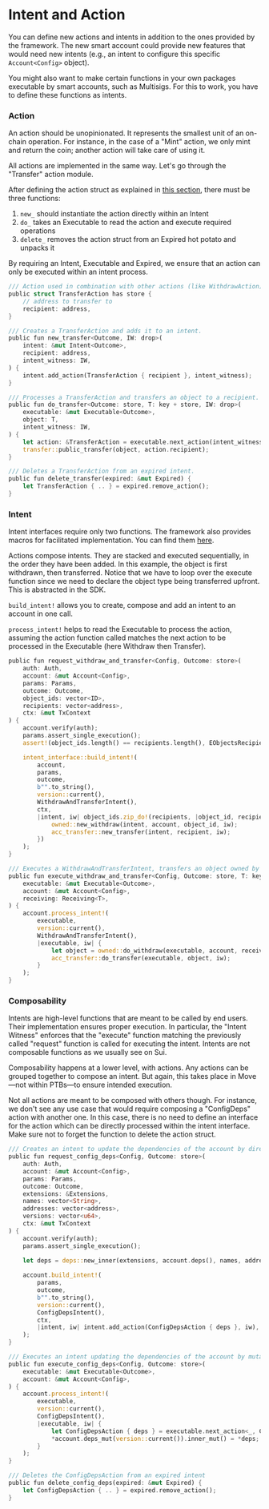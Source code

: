 # Intent and Action

You can define new actions and intents in addition to the ones provided by the framework. The new smart account could provide new features that would need new intents (e.g., an intent to configure this specific `Account<Config>` object).

You might also want to make certain functions in your own packages executable by smart accounts, such as Multisigs. For this to work, you have to define these functions as intents.

### Action

An action should be unopinionated. It represents the smallest unit of an on-chain operation. For instance, in the case of a "Mint" action, we only mint and return the coin; another action will take care of using it.

All actions are implemented in the same way. Let's go through the "Transfer" action module.

After defining the action struct as explained in [this section](../move-framework/concepts/actions.md), there must be three functions:

1. `new_` should instantiate the action directly within an Intent
2. `do_` takes an Executable to read the action and execute required operations
3. `delete_` removes the action struct from an Expired hot potato and unpacks it

By requiring an Intent, Executable and Expired, we ensure that an action can only be executed within an intent process.

```rust
/// Action used in combination with other actions (like WithdrawAction) to transfer objects to a recipient.
public struct TransferAction has store {
    // address to transfer to
    recipient: address,
}

/// Creates a TransferAction and adds it to an intent.
public fun new_transfer<Outcome, IW: drop>(
    intent: &mut Intent<Outcome>,
    recipient: address,
    intent_witness: IW,
) {
    intent.add_action(TransferAction { recipient }, intent_witness);
}

/// Processes a TransferAction and transfers an object to a recipient.
public fun do_transfer<Outcome: store, T: key + store, IW: drop>(
    executable: &mut Executable<Outcome>, 
    object: T,
    intent_witness: IW,
) {
    let action: &TransferAction = executable.next_action(intent_witness);
    transfer::public_transfer(object, action.recipient);
}

/// Deletes a TransferAction from an expired intent.
public fun delete_transfer(expired: &mut Expired) {
    let TransferAction { .. } = expired.remove_action();
}
```

### Intent

Intent interfaces require only two functions. The framework also provides macros for facilitated implementation. You can find them [here](https://github.com/account-tech/move-framework/blob/main/packages/protocol/sources/interfaces/intent_interface.move).

Actions compose intents. They are stacked and executed sequentially, in the order they have been added. In this example, the object is first withdrawn, then transferred. Notice that we have to loop over the execute function since we need to declare the object type being transferred upfront. This is abstracted in the SDK.

`build_intent!` allows you to create, compose and add an intent to an account in one call.

`process_intent!` helps to read the Executable to process the action, assuming the action function called matches the next action to be processed in the Executable (here Withdraw then Transfer).

```rust
public fun request_withdraw_and_transfer<Config, Outcome: store>(
    auth: Auth,
    account: &mut Account<Config>, 
    params: Params,
    outcome: Outcome,
    object_ids: vector<ID>,
    recipients: vector<address>,
    ctx: &mut TxContext
) {
    account.verify(auth);
    params.assert_single_execution();
    assert!(object_ids.length() == recipients.length(), EObjectsRecipientsNotSameLength);

    intent_interface::build_intent!(
        account,
        params,
        outcome,
        b"".to_string(),
        version::current(),
        WithdrawAndTransferIntent(),
        ctx,
        |intent, iw| object_ids.zip_do!(recipients, |object_id, recipient| {
            owned::new_withdraw(intent, account, object_id, iw);
            acc_transfer::new_transfer(intent, recipient, iw);
        })
    );
}

/// Executes a WithdrawAndTransferIntent, transfers an object owned by the account. Can be looped over.
public fun execute_withdraw_and_transfer<Config, Outcome: store, T: key + store>(
    executable: &mut Executable<Outcome>, 
    account: &mut Account<Config>, 
    receiving: Receiving<T>,
) {
    account.process_intent!(
        executable,
        version::current(),
        WithdrawAndTransferIntent(),
        |executable, iw| {
            let object = owned::do_withdraw(executable, account, receiving, iw);
            acc_transfer::do_transfer(executable, object, iw);
        }
    );
}
```

### Composability

Intents are high-level functions that are meant to be called by end users. Their implementation ensures proper execution. In particular, the "Intent Witness" enforces that the "execute" function matching the previously called "request" function is called for executing the intent. Intents are not composable functions as we usually see on Sui.

Composability happens at a lower level, with actions. Any actions can be grouped together to compose an intent. But again, this takes place in Move—not within PTBs—to ensure intended execution.

Not all actions are meant to be composed with others though. For instance, we don't see any use case that would require composing a "ConfigDeps" action with another one. In this case, there is no need to define an interface for the action which can be directly processed within the intent interface. Make sure not to forget the function to delete the action struct.

```rust
/// Creates an intent to update the dependencies of the account by directly adding the action
public fun request_config_deps<Config, Outcome: store>(
    auth: Auth,
    account: &mut Account<Config>, 
    params: Params,
    outcome: Outcome,
    extensions: &Extensions,
    names: vector<String>,
    addresses: vector<address>,
    versions: vector<u64>,
    ctx: &mut TxContext
) {
    account.verify(auth);
    params.assert_single_execution();
    
    let deps = deps::new_inner(extensions, account.deps(), names, addresses, versions);

    account.build_intent!(
        params,
        outcome, 
        b"".to_string(),
        version::current(),
        ConfigDepsIntent(),   
        ctx,
        |intent, iw| intent.add_action(ConfigDepsAction { deps }, iw),
    );
}

/// Executes an intent updating the dependencies of the account by mutating the deps field of the account
public fun execute_config_deps<Config, Outcome: store>(
    executable: &mut Executable<Outcome>,
    account: &mut Account<Config>,  
) {
    account.process_intent!(
        executable, 
        version::current(),   
        ConfigDepsIntent(), 
        |executable, iw| {
            let ConfigDepsAction { deps } = executable.next_action<_, ConfigDepsAction, _>(iw);
            *account.deps_mut(version::current()).inner_mut() = *deps;
        }
    ); 
} 

/// Deletes the ConfigDepsAction from an expired intent
public fun delete_config_deps(expired: &mut Expired) {
    let ConfigDepsAction { .. } = expired.remove_action();
}
```
